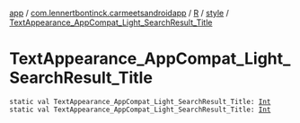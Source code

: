 [app](../../../index.md) / [com.lennertbontinck.carmeetsandroidapp](../../index.md) / [R](../index.md) / [style](index.md) / [TextAppearance_AppCompat_Light_SearchResult_Title](./-text-appearance_-app-compat_-light_-search-result_-title.md)

# TextAppearance_AppCompat_Light_SearchResult_Title

`static val TextAppearance_AppCompat_Light_SearchResult_Title: `[`Int`](https://kotlinlang.org/api/latest/jvm/stdlib/kotlin/-int/index.html)
`static val TextAppearance_AppCompat_Light_SearchResult_Title: `[`Int`](https://kotlinlang.org/api/latest/jvm/stdlib/kotlin/-int/index.html)